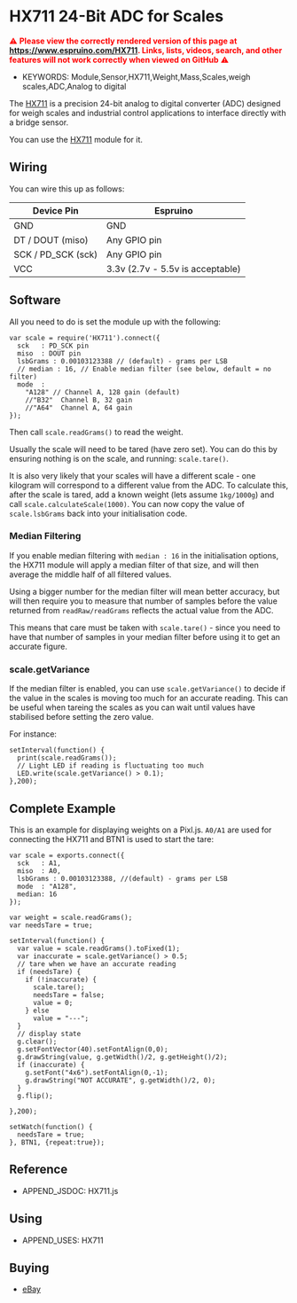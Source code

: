 <!--- Copyright (c) 2021 Gordon Williams. See the file LICENSE for copying permission. -->
HX711 24-Bit ADC for Scales
===================================================

<span style="color:red">:warning: **Please view the correctly rendered version of this page at https://www.espruino.com/HX711. Links, lists, videos, search, and other features will not work correctly when viewed on GitHub** :warning:</span>

* KEYWORDS: Module,Sensor,HX711,Weight,Mass,Scales,weigh scales,ADC,Analog to digital

The [HX711](/files/HX711.pdf) is a precision 24-bit analog to digital converter
(ADC) designed for weigh scales and industrial control applications to
interface directly with a bridge sensor.

You can use the [HX711](/modules/HX711.js) module for it.

Wiring
---------


You can wire this up as follows:

| Device Pin | Espruino                             |
| ---------- | ------------------------------------ |
| GND                | GND                          |
| DT / DOUT (miso)   | Any GPIO pin                 |
| SCK / PD_SCK (sck) | Any GPIO pin                 |
| VCC           | 3.3v (2.7v - 5.5v is acceptable)  |


Software
----------

All you need to do is set the module up with the following:

```
var scale = require('HX711').connect({
  sck   : PD_SCK pin
  miso  : DOUT pin
  lsbGrams : 0.00103123388 // (default) - grams per LSB
  // median : 16, // Enable median filter (see below, default = no filter)
  mode  :
    "A128" // Channel A, 128 gain (default)
    //"B32"  Channel B, 32 gain
    //"A64"  Channel A, 64 gain
});
```

Then call `scale.readGrams()` to read the weight.

Usually the scale will need to be tared (have zero set). You can do
this by ensuring nothing is on the scale, and running: `scale.tare()`.

It is also very likely that your scales will have a different scale - one
kilogram will correspond to a different value from the ADC. To calculate this,
after the scale is tared, add a known weight (lets assume `1kg/1000g`) and call
`scale.calculateScale(1000)`. You can now copy the value of `scale.lsbGrams`
back into your initialisation code.

### Median Filtering

If you enable median filtering with `median : 16` in the initialisation options,
the HX711 module will apply a median filter of that size, and will then average
the middle half of all filtered values.

Using a bigger number for the median filter will mean better accuracy, but
will then require you to measure that number of samples before the value returned
from `readRaw/readGrams` reflects the actual value from the ADC.

This means that care must be taken with `scale.tare()` - since you need to have
that number of samples in your median filter before using it to get an accurate figure.

### scale.getVariance

If the median filter is enabled, you can use `scale.getVariance()` to decide
if the value in the scales is moving too much for an accurate reading. This
can be useful when tareing the scales as you can wait until values have
stabilised before setting the zero value.

For instance:

```
setInterval(function() {
  print(scale.readGrams());
  // Light LED if reading is fluctuating too much
  LED.write(scale.getVariance() > 0.1);   
},200);
```


Complete Example
------------------

This is an example for displaying weights on a Pixl.js. `A0/A1` are used
for connecting the HX711 and BTN1 is used to start the tare:

```
var scale = exports.connect({
  sck   : A1,
  miso  : A0,
  lsbGrams : 0.00103123388, //(default) - grams per LSB
  mode  : "A128",
  median: 16
});

var weight = scale.readGrams();
var needsTare = true;

setInterval(function() {
  var value = scale.readGrams().toFixed(1);
  var inaccurate = scale.getVariance() > 0.5;
  // tare when we have an accurate reading
  if (needsTare) {
    if (!inaccurate) {
      scale.tare();
      needsTare = false;
      value = 0;
    } else
      value = "---";
  }
  // display state
  g.clear();
  g.setFontVector(40).setFontAlign(0,0);
  g.drawString(value, g.getWidth()/2, g.getHeight()/2);
  if (inaccurate) {
    g.setFont("4x6").setFontAlign(0,-1);
    g.drawString("NOT ACCURATE", g.getWidth()/2, 0);
  }
  g.flip();

},200);

setWatch(function() {
  needsTare = true;
}, BTN1, {repeat:true});
```


Reference
--------------

* APPEND_JSDOC: HX711.js


Using
-----

* APPEND_USES: HX711

Buying
-----

* [eBay](http://www.ebay.com/sch/i.html?_nkw=HX711)
